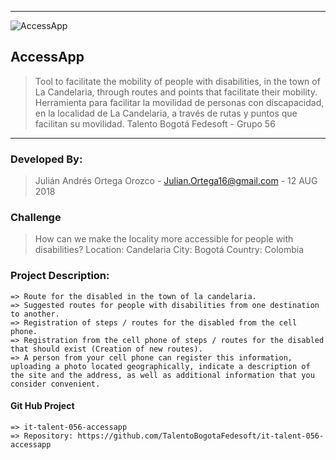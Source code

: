 
---
![AccessApp](https://github.com/TalentoBogotaFedesoft/it-talent-056-accessapp/blob/master/AccessApp%20Project/Logo/AccessAppLogo.png)
## AccessApp
>Tool to facilitate the mobility of people with disabilities, in the town of La Candelaria, through routes and points that facilitate their mobility.
>Herramienta para facilitar la movilidad de personas con discapacidad, en la localidad de La Candelaria, a través de rutas y puntos que facilitan su movilidad.
>Talento Bogotá Fedesoft - Grupo 56
---

### Developed By:
> Julián Andrés Ortega Orozco - Julian.Ortega16@gmail.com - 12 AUG 2018

### Challenge
>How can we make the locality more accessible for people with disabilities?
>Location: Candelaria
>City: Bogotá
>Country: Colombia


### Project Description: 
```
=> Route for the disabled in the town of la candelaria.
=> Suggested routes for people with disabilities from one destination to another.
=> Registration of steps / routes for the disabled from the cell phone.
=> Registration from the cell phone of steps / routes for the disabled that should exist (Creation of new routes).
=> A person from your cell phone can register this information, uploading a photo located geographically, indicate a description of the site and the address, as well as additional information that you consider convenient.
```

#### Git Hub Project
```
=> it-talent-056-accessapp
=> Repository: https://github.com/TalentoBogotaFedesoft/it-talent-056-accessapp
```
